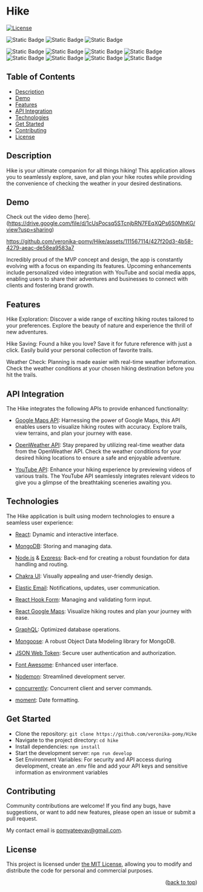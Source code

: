 # Hike

[![License][license-shield]][license-url]

![Static Badge](https://img.shields.io/badge/GoogleMaps-API-%234285F4?style=for-the-badge&logo=Google%20Maps&logoColor=%234285F4)
![Static Badge](https://img.shields.io/badge/OpenWeather-API-orange?style=for-the-badge)
![Static Badge](https://img.shields.io/badge/YouTube-API-red?style=for-the-badge&logo=YouTube)

![Static Badge](https://img.shields.io/badge/React-JS-%2361DAFB?style=for-the-badge&logo=React&logoColor=%2361DAFB)
![Static Badge](https://img.shields.io/badge/Mongo-DB-%2347A248?style=for-the-badge&logo=MongoDB&logoColor=%2347A248)
![Static Badge](https://img.shields.io/badge/Express-JS-%23000000?style=for-the-badge&logo=Express&logoColor=%23000000)
![Static Badge](https://img.shields.io/badge/Node-JS-%23339933?style=for-the-badge&logo=Node.js&logoColor=%23339933)
![Static Badge](https://img.shields.io/badge/Graph-QL-%23E10098?style=for-the-badge&logo=GraphQL&logoColor=%23E10098)
![Static Badge](https://img.shields.io/badge/Mongoose-ODM-%23880000?style=for-the-badge&logo=Mongoose&logoColor=%23880000)
![Static Badge](https://img.shields.io/badge/JW-Token-%23000000?style=for-the-badge&logo=Json%20Web%20Tokens&logoColor=%23000000)
![Static Badge](https://img.shields.io/badge/Chakra-UI-%23319795?style=for-the-badge&logo=Chakra%20UI&logoColor=%23319795)


## Table of Contents

  <ul>
    <li>
      <a href="#description">Description</a>
    </li>
        <li>
      <a href="#demo">Demo</a>
    </li>
    <li>
        <a href="#features">Features</a>
    </li>
    <li>
        <a href="#api-integration">API Integration</a>
    </li>
    <li>
        <a href="#technologies">Technologies</a>
    </li>
    <li>
        <a href="#get-started">Get Started</a>
    </li>
        <li>
        <a href="#contributing">Contributing</a>
    </li>
        <li>
        <a href="#license">License</a>
    </li>
  </ul>

## Description

Hike is your ultimate companion for all things hiking! This application allows you to seamlessly explore, save, and plan your hike routes while providing the convenience of checking the weather in your desired destinations.

## Demo

Check out the video demo [here].(https://drive.google.com/file/d/1cUsPocsq5STcnjbRN7FEqXQPs6S0MhKG/view?usp=sharing)

https://github.com/veronika-pomy/Hike/assets/111567114/427f20d3-4b58-4279-aeac-de58ea9583a7

Incredibly proud of the MVP concept and design, the app is constantly evolving with a focus on expanding its features. Upcoming enhancements include personalized video integration with YouTube and social media apps, enabling users to share their adventures and businesses to connect with clients and fostering brand growth.

## Features

Hike Exploration: Discover a wide range of exciting hiking routes tailored to your preferences. Explore the beauty of nature and experience the thrill of new adventures.

Hike Saving: Found a hike you love? Save it for future reference with just a click. Easily build your personal collection of favorite trails.

Weather Check: Planning is made easier with real-time weather information. Check the weather conditions at your chosen hiking destination before you hit the trails.

## API Integration

The Hike integrates the following APIs to provide enhanced functionality:

- [Google Maps API](https://developers.google.com/maps): Harnessing the power of Google Maps, this API enables users to visualize hiking routes with accuracy. Explore trails, view terrains, and plan your journey with ease.

- [OpenWeather API](https://openweathermap.org/api): Stay prepared by utilizing real-time weather data from the OpenWeather API. Check the weather conditions for your desired hiking locations to ensure a safe and enjoyable adventure.

- [YouTube API](https://developers.google.com/youtube/v3): Enhance your hiking experience by previewing videos of various trails. The YouTube API seamlessly integrates relevant videos to give you a glimpse of the breathtaking sceneries awaiting you.

## Technologies

The Hike application is built using modern technologies to ensure a seamless user experience:

- [React](https://react.dev/): Dynamic and interactive interface.

- [MongoDB](https://www.mongodb.com/): Storing and managing data.

- [Node.js](https://nodejs.org/en) & [Express](https://expressjs.com/): Back-end for creating a robust foundation for data handling and routing.

- [Chakra UI](https://chakra-ui.com/): Visually appealing and user-friendly design.

- [Elastic Email](https://elasticemail.com/?gclid=Cj0KCQjwl8anBhCFARIsAKbbpyQu4FcQ4FsIWBd7dlOqbQpxgMVMxq07_HMsNX5r5gH0Us4dx4R7TZUaAtX3EALw_wcB): Notifications, updates, user communication.

- [React Hook Form](https://www.react-hook-form.com/): Managing and validating form input.

- [React Google Maps](https://www.npmjs.com/package/@react-google-maps/api): Visualize hiking routes and plan your journey with ease.

- [GraphQL](https://graphql.org/): Optimized database operations.

- [Mongoose](https://www.npmjs.com/package/mongoose): A robust Object Data Modeling library for MongoDB.

- [JSON Web Token](https://jwt.io/): Secure user authentication and authorization.

- [Font Awesome](https://fontawesome.com/): Enhanced user interface.

- [Nodemon](https://www.npmjs.com/package/nodemon): Streamlined development server.

- [concurrently](https://www.npmjs.com/package/concurrently): Concurrent client and server commands.

- [moment](https://www.npmjs.com/package/moment): Date formatting.

## Get Started

- Clone the repository: `git clone https://github.com/veronika-pomy/Hike`
- Navigate to the project directory: `cd hike`
- Install dependencies: `npm install`
- Start the development server: `npm run develop`
- Set Environment Variables: For security and API access during development, create an .env file and add your API keys and sensitive information as environment variables

## Contributing


Community contributions are welcome! If you find any bugs, have suggestions, or want to add new features, please open an issue or submit a pull request.

My contact email is pomyateevav@gmail.com.

## License

This project is licensed under [the MIT License](https://github.com/veronika-pomy/Hike/blob/main/LICENSE), allowing you to modify and distribute the code for personal and commercial purposes.

<p align="right">(<a href="#hike">back to top</a>)</p>

[license-shield]: https://img.shields.io/badge/license-MIT-blue?style=for-the-badge
[license-url]: https://github.com/veronika-pomy/Hike/blob/main/LICENSE
